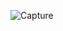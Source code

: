 
![Capture](https://user-images.githubusercontent.com/33928040/74609990-25e2b900-5115-11ea-88ef-e1049b0d6a81.PNG)
